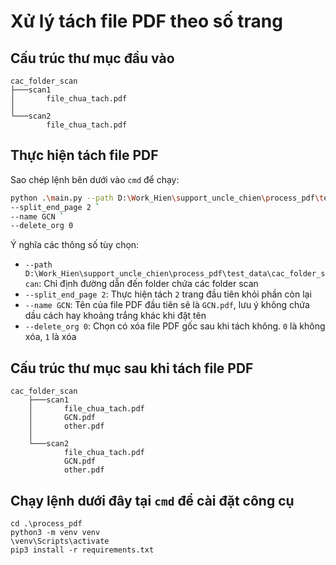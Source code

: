 # Xử lý tách file PDF theo số trang
## Cấu trúc thư mục đầu vào
```shell
cac_folder_scan
├───scan1
│       file_chua_tach.pdf
│
└───scan2
        file_chua_tach.pdf
```
## Thực hiện tách file PDF
Sao chép lệnh bên dưới vào `cmd` để chạy:
```sh
python .\main.py --path D:\Work_Hien\support_uncle_chien\process_pdf\test_data\cac_folder_scan `
--split_end_page 2 `
--name GCN `
--delete_org 0
```
Ý nghĩa các thông số tùy chọn:
- `--path D:\Work_Hien\support_uncle_chien\process_pdf\test_data\cac_folder_scan`: Chỉ định đường dẫn đến folder chứa
các folder scan
- `--split_end_page 2`: Thực hiện tách `2` trang đầu tiên khỏi phần còn lại
- `--name GCN`: Tên của file PDF đầu tiên sẽ là `GCN.pdf`, lưu ý không chứa dầu cách hay khoảng trắng khác khi đặt tên
- `--delete_org 0`: Chọn có xóa file PDF gốc sau khi tách không. `0` là không xóa, `1` là xóa
## Cấu trúc thư mục sau khi tách file PDF
```shell
cac_folder_scan
    ├───scan1
    │       file_chua_tach.pdf
    │       GCN.pdf
    │       other.pdf
    │
    └───scan2
            file_chua_tach.pdf
            GCN.pdf
            other.pdf
```
## Chạy lệnh dưới đây tại `cmd` để cài đặt công cụ
```shell
cd .\process_pdf
python3 -m venv venv
\venv\Scripts\activate
pip3 install -r requirements.txt
```